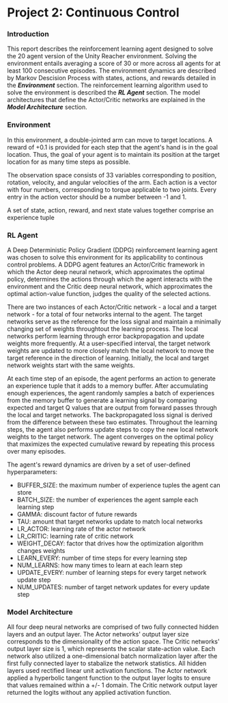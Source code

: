 
# Project 2: Continuous Control

### Introduction

This report describes the reinforcement learning agent designed to solve the 20 agent version of the Unity Reacher environment. Solving the environment entails averaging a score of 30 or more across all agents for at least 100 consecutive episodes. The environment dynamics are described by Markov Descision Process with states, actions, and rewards detailed in the ***Environment*** section. The reinforcement learning algorithm used to solve the environment is described the ***RL Agent*** section. The model architectures that define the Actor/Critic networks are explained in the ***Model Architecture*** section.

### Environment

In this environment, a double-jointed arm can move to target locations. A reward of +0.1 is provided for each step that the agent's hand is in the goal location. Thus, the goal of your agent is to maintain its position at the target location for as many time steps as possible.

The observation space consists of 33 variables corresponding to position, rotation, velocity, and angular velocities of the arm. Each action is a vector with four numbers, corresponding to torque applicable to two joints. Every entry in the action vector should be a number between -1 and 1.

A set of state, action, reward, and next state values together comprise an experience tuple

### RL Agent

A Deep Deterministic Policy Gradient (DDPG) reinforcement learning agent was chosen to solve this environment for its applicability to continous control problems. A DDPG agent features an Actor/Critic framework in which the Actor deep neural network, which approximates the optimal policy, determines the actions through which the agent interacts with the environment and the Critic deep neural network, which approximates the optimal action-value function, judges the quality of the selected actions.

There are two instances of each Actor/Critic network - a local and a target network - for a total of four networks internal to the agent. The target networks serve as the reference for the loss signal and maintain a minimally changing set of weights throughtout the learning process. The local networks perform learning through error backpropagation and update weights more frequently. At a user-specified interval, the target network weights are updated to more closely match the local network to move the target reference in the direction of learning. Initially, the local and target network weights start with the same weights.

At each time step of an episode, the agent performs an action to generate an experience tuple that it adds to a memory buffer. After accumulating enough experiences, the agent randomly samples a batch of experiences from the memory buffer to generate a learning signal by comparing expected and target Q values that are output from forward passes through the local and target networks. The backpropagated loss signal is derived from the difference between these two estimates. Throughout the learning steps, the agent also performs update steps to copy the new local network weights to the target network. The agent converges on the optimal policy that maximizes the expected cumulative reward by repeating this process over many episodes.

The agent's reward dynamics are driven by a set of user-defined hyperparameters:
- BUFFER_SIZE: the maximum number of experience tuples the agent can store
- BATCH_SIZE: the number of experiences the agent sample each learning step
- GAMMA: discount factor of future rewards
- TAU: amount that target networks update to match local networks
- LR_ACTOR: learning rate of the actor network
- LR_CRITIC: learning rate of critic network
- WEIGHT_DECAY: factor that drives how the optimization algorithm changes weights
- LEARN_EVERY: number of time steps for every learning step
- NUM_LEARNS: how many times to learn at each learn step
- UPDATE_EVERY: number of learning steps for every target network update step
- NUM_UPDATES: number of target network updates for every update step

  
### Model Architecture

All four deep neural networks are comprised of two fully connected hidden layers and an output layer. The Actor networks' output layer size corresponds to the dimensionality of the action space. The Critic networks' output layer size is 1, which represents the scalar state-action value. Each network also utilized a one-dimensional batch normalization layer after the first fully connected layer to stabalize the network statistics. All hidden layers used rectified linear unit activation functions. The Actor network applied a hyperbolic tangent function to the output layer logits to ensure that values remained within a +/- 1 domain. The Critic network output layer returned the logits without any applied activation function.
